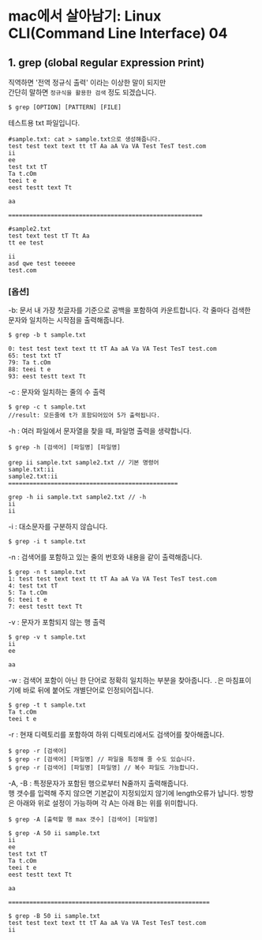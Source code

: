 # mac에서 살아남기: Linux CLI(Command Line Interface) 04

## 1. grep (`G`lobal `R`egular `E`xpression `P`rint)
직역하면 '전역 정규식 출력' 이라는 이상한 말이 되지만  
간단히 말하면 `정규식을 활용한 검색` 정도 되겠습니다.

```
$ grep [OPTION] [PATTERN] [FILE]
```
테스트용 txt 파일입니다.
```
#sample.txt: cat > sample.txt으로 생성해줍니다. 
test test text text tt tT Aa aA Va VA Test TesT test.com
ii
ee
test txt tT 
Ta t.cOm
teei t e
eest testt text Tt

aa

=======================================================

#sample2.txt
test text test tT Tt Aa
tt ee test

ii
asd qwe test teeeee
test.com
```

### [옵션]  
-b: 문서 내 가장 첫글자를 기준으로 공백을 포함하여 카운트합니다. 각 줄마다 검색한 문자와 일치하는 시작점을 출력해줍니다.
```
$ grep -b t sample.txt

0: test test text text tt tT Aa aA Va VA Test TesT test.com
65: test txt tT
79: Ta t.cOm
88: teei t e
93: eest testt text Tt
```

-c : 문자와 일치하는 줄의 수 출력
```
$ grep -c t sample.txt
//result: 모든줄에 t가 포함되어있어 5가 출력됩니다.
```

-h : 여러 파일에서 문자열을 찾을 때, 파일명 출력을 생략합니다.
```
$ grep -h [검색어] [파일명] [파일명]
```
```
grep ii sample.txt sample2.txt // 기본 명령어
sample.txt:ii
sample2.txt:ii
================================================

grep -h ii sample.txt sample2.txt // -h
ii
ii
```

-i : 대소문자를 구분하지 않습니다.
```
$ grep -i t sample.txt
```

-n : 검색어를 포함하고 있는 줄의 번호와 내용을 같이 출력해줍니다.
```
$ grep -n t sample.txt
1: test test text text tt tT Aa aA Va VA Test TesT test.com
4: test txt tT
5: Ta t.cOm
6: teei t e
7: eest testt text Tt
```
-v : 문자가 포함되지 않는 행 출력
```
$ grep -v t sample.txt
ii
ee

aa
```

-w : 검색어 포함이 아닌 한 단어로 정확히 일치하는 부분을 찾아줍니다. `.`은 마침표이기에 바로 뒤에 붙어도 개별단어로 인정되어집니다.
```
$ grep -t t sample.txt
Ta t.cOm
teei t e
```

-r : 현재 디렉토리를 포함하여 하위 디렉토리에서도 검색어를 찾아해줍니다.
```
$ grep -r [검색어]
$ grep -r [검색어] [파일명] // 파일을 특정해 줄 수도 있습니다.
$ grep -r [검색어] [파일명] [파일명] // 복수 파일도 가능합니다.
```

-A, -B : 특정문자가 포함된 행으로부터 N줄까지 출력해줍니다.  
행 갯수를 입력해 주지 않으면 기본값이 지정되있지 않기에 length오류가 납니다.
방향은 아래와 위로 설정이 가능하며 각 A는 아래 B는 위를 위미합니다.
```
$ grep -A [출력할 행 max 갯수] [검색어] [파일명]
```

```
$ grep -A 50 ii sample.txt
ii
ee
test txt tT 
Ta t.cOm
teei t e
eest testt text Tt

aa

=========================================================

$ grep -B 50 ii sample.txt
test test text text tt tT Aa aA Va VA Test TesT test.com
ii
```

